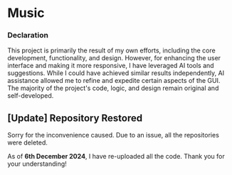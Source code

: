 # Music

### Declaration  

This project is primarily the result of my own efforts, including the core development, functionality, and design. However, for enhancing the user interface and making it more responsive, I have leveraged AI tools and suggestions. While I could have achieved similar results independently, AI assistance allowed me to refine and expedite certain aspects of the GUI. The majority of the project's code, logic, and design remain original and self-developed.  

## [Update] Repository Restored

Sorry for the inconvenience caused. Due to an issue, all the repositories were deleted.

As of **6th December 2024**, I have re-uploaded all the code. Thank you for your understanding!
